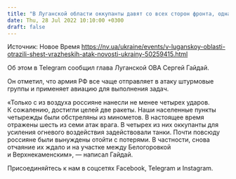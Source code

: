 ```yaml
---
title: "В Луганской области оккупанты давят со всех сторон фронта, однако ВСУ держат их почти на одном месте — Гайдай"
date: Thu, 28 Jul 2022 10:10:00 +0300
draft: false
---
```

Источник: Новое Время https://nv.ua/ukraine/events/v-luganskoy-oblasti-otrazili-shest-vrazheskih-atak-novosti-ukrainy-50259415.html


Об этом в Telegram сообщил глава Луганской ОВА Сергей Гайдай.

Он отметил, что армия РФ все чаще отправляет в атаку штурмовые группы и применяет авиацию для выполнения задач.

«Только с из воздуха россияне нанесли не менее четырех ударов. К сожалению, достигли целей две ракеты. Наши населенные пункты четырежды были обстреляны из минометов. В настоящее время отражены шесть из семи атак врага. В четырех из них оккупанты для усиления огневого воздействия задействовали танки. Почти повсюду россияне были вынуждены отойти с потерями. В частности, снова отчаяние их ждало и на участке между Белогоровкой и Верхнекаменским», — написал Гайдай.

Присоединяйтесь к нам в соцсетях Facebook, Telegram и Instagram.
